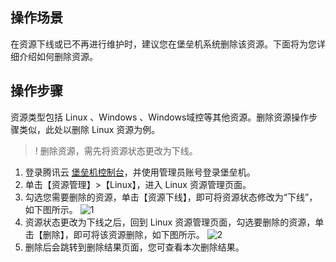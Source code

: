 ## 操作场景
在资源下线或已不再进行维护时，建议您在堡垒机系统删除该资源。下面将为您详细介绍如何删除资源。



## 操作步骤
资源类型包括 Linux 、Windows 、Windows域控等其他资源。删除资源操作步骤类似，此处以删除 Linux 资源为例。

>! 删除资源，需先将资源状态更改为下线。

1. 登录腾讯云 [堡垒机控制台](https://console.cloud.tencent.com/cds/dasb)，并使用管理员账号登录堡垒机。
2. 单击【资源管理】>【Linux】，进入 Linux 资源管理页面。
3. 勾选您需要删除的资源，单击【资源下线】，即可将资源状态修改为“下线”，如下图所示。
![1](https://main.qcloudimg.com/raw/45c9e777c0d7702d52a382daf30f5aa0.png)
4. 资源状态更改为下线之后，回到 Linux 资源管理页面，勾选要删除的资源，单击【删除】，即可将该资源删除，如下图所示。
![2](https://main.qcloudimg.com/raw/d5a43b4e158b2a0c730ff9031ca01e76.png)
5. 删除后会跳转到删除结果页面，您可查看本次删除结果。
